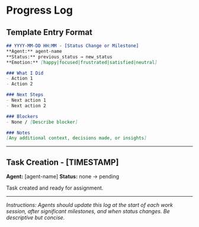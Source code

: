 # Progress Log

## Template Entry Format
```markdown
## YYYY-MM-DD HH:MM - [Status Change or Milestone]
**Agent:** agent-name
**Status:** previous_status → new_status
**Emotion:** [happy|focused|frustrated|satisfied|neutral]

### What I Did
- Action 1
- Action 2

### Next Steps
- Next action 1
- Next action 2

### Blockers
- None / [Describe blocker]

### Notes
[Any additional context, decisions made, or insights]
```

---

## Task Creation - [TIMESTAMP]
**Agent:** [agent-name]
**Status:** none → pending

Task created and ready for assignment.

---

*Instructions: Agents should update this log at the start of each work session, after significant milestones, and when status changes. Be descriptive but concise.*
